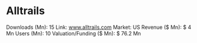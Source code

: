 # Alltrails

Downloads (Mn): 15
Link: www.alltrails.com
Market: US
Revenue ($ Mn): $ 4 Mn
Users (Mn): 10
Valuation/Funding ($ Mn): $ 76.2 Mn